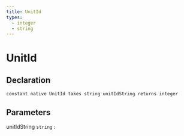 ```yaml
---
title: UnitId
types:
  - integer
  - string
---
```


# UnitId

## Declaration

```jass
constant native UnitId takes string unitIdString returns integer
```

## Parameters
unitIdString `string`
: 
